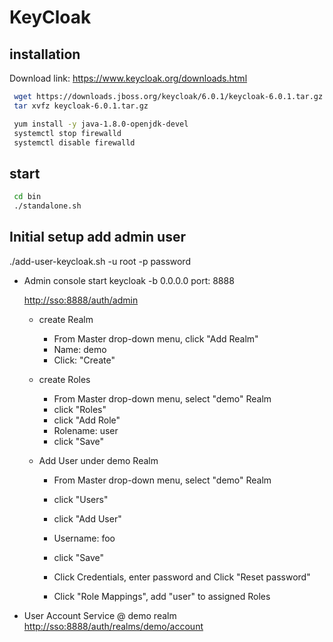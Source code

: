 # KeyCloak

## installation

Download link: <https://www.keycloak.org/downloads.html>

``` bash
 wget https://downloads.jboss.org/keycloak/6.0.1/keycloak-6.0.1.tar.gz
 tar xvfz keycloak-6.0.1.tar.gz

 yum install -y java-1.8.0-openjdk-devel
 systemctl stop firewalld
 systemctl disable firewalld
```

## start

``` bash
 cd bin
 ./standalone.sh
```

## Initial setup add admin user

  ./add-user-keycloak.sh -u root -p password

- Admin console
  start keycloak -b 0.0.0.0 port: 8888

  <http://sso:8888/auth/admin>

  - create Realm
    - From Master drop-down menu, click "Add Realm"
    - Name: demo
    - Click: "Create"

  - create Roles
    - From Master drop-down menu, select "demo" Realm
    - click "Roles"
    - click "Add Role"
    - Rolename: user
    - click "Save"
  - Add User under demo Realm
    - From Master drop-down menu, select "demo" Realm
    - click "Users"
    - click "Add User"
    - Username: foo
    - click "Save"

    - Click Credentials, enter password and Click "Reset password"
    - Click "Role Mappings", add "user" to assigned Roles

- User Account Service @ demo realm
  <http://sso:8888/auth/realms/demo/account>
